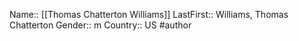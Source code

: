 Name:: [[Thomas Chatterton Williams]]
LastFirst:: Williams, Thomas Chatterton
Gender:: m
Country:: US
#author
